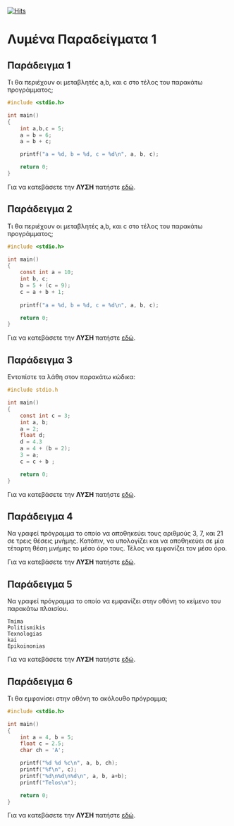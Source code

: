[![Hits](https://hits.seeyoufarm.com/api/count/incr/badge.svg?url=https%3A%2F%2Feffie375.github.io%2FTPTE-AEGEAN&count_bg=%23E3802B&title_bg=%2307359E&icon=internetarchive.svg&icon_color=%23E7E7E7&title=%CE%A0%CF%81%CE%BF%CE%B2%CE%BF%CE%BB%CE%AD%CF%82&edge_flat=false)](https://hits.seeyoufarm.com)

# Λυμένα Παραδείγματα 1

## Παράδειγμα 1

Τι θα περιέχουν οι µεταβλητές a,b, και c στο τέλος του παρακάτω προγράµµατος;

```c
#include <stdio.h>

int main()
{
    int a,b,c = 5;
    a = b = 6;
    a = b + c;

    printf("a = %d, b = %d, c = %d\n", a, b, c);

    return 0;
}
```

Για να κατεβάσετε την **ΛΥΣΗ** πατήστε [εδώ](../source/lecture_01/example1.c).

## Παράδειγμα 2

Τι θα περιέχουν οι µεταβλητές a,b, και c στο τέλος του παρακάτω προγράµµατος;

```c
#include <stdio.h>

int main()
{
    const int a = 10;
    int b, c;
    b = 5 + (c = 9);
    c = a + b + 1; 
    
    printf("a = %d, b = %d, c = %d\n", a, b, c);

    return 0;
}
```

Για να κατεβάσετε την **ΛΥΣΗ** πατήστε [εδώ](../source/lecture_01/example2.c).

## Παράδειγμα 3

Εντοπίστε τα λάθη στον παρακάτω κώδικα:

```c
#include stdio.h

int main()
{
    const int c = 3;
    int a, b;
    a = 2;
    float d;
    d = 4.3
    a = 4 + (b = 2);
    3 = a;
    c = c + b ;

    return 0;
}
```

Για να κατεβάσετε την **ΛΥΣΗ** πατήστε [εδώ](../source/lecture_01/example3.c).

## Παράδειγμα 4

Να γραφεί πρόγραµµα το οποίο να αποθηκεύει τους αριθµούς 3, 7, και 21 σε τρεις θέσεις µνήµης. Κατόπιν, να υπολογίζει και να αποθηκεύει σε µία τέταρτη θέση µνήµης το µέσο όρο τους. Τέλος να εµφανίζει τον µέσο όρο.

Για να κατεβάσετε την **ΛΥΣΗ** πατήστε [εδώ](../source/lecture_01/example4.c).

## Παράδειγμα 5

Να γραφεί πρόγραµµα το οποίο να εµφανίζει στην οθόνη το κείµενο του παρακάτω πλαισίου.

```none
Tmima
Politismikis
Texnologias
kai
Epikoinonias
```

Για να κατεβάσετε την **ΛΥΣΗ** πατήστε [εδώ](../source/lecture_01/example5.c).

## Παράδειγμα 6

Τι θα εµφανίσει στην οθόνη το ακόλουθο πρόγραµµα;

```c
#include <stdio.h>

int main()
{
    int a = 4, b = 5;
    float c = 2.5;
    char ch = 'A';

    printf("%d %d %c\n", a, b, ch);
    printf("%f\n", c);
    printf("%d\n%d\n%d\n", a, b, a+b);
    printf("Telos\n");

    return 0;
}
```

Για να κατεβάσετε την **ΛΥΣΗ** πατήστε [εδώ](../source/lecture_01/example6.c).
